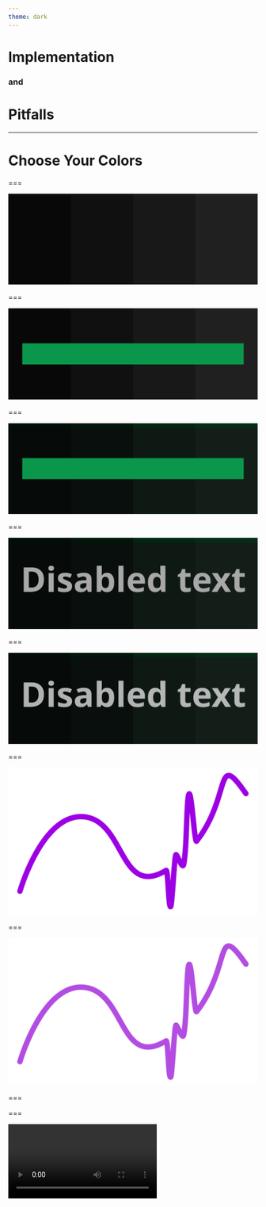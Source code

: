 ```yaml
---
theme: dark
---
```


# Implementation
### and
# Pitfalls

---

# Choose Your Colors

===

<img src="./assets/fails/grey-palette.svg">

===

<img src="./assets/fails/grey-palette-2.svg">

===

<img src="./assets/fails/grey-palette-3.svg">

===

<img src="./assets/fails/grey-palette-4.svg">

===

<img src="./assets/fails/grey-palette-5.svg">

===

<img src="./assets/fails/oversaturated.svg">

===

<img src="./assets/fails/desaturated.svg">

===

<div class="shadow"></div>

===

<video class="small" v-if="active" src="~./assets/fails/shadow.mp4" autoplay="true" loop="true"/>

===

<div class="bordered"></div>

---

# Check Your Assets

===

<img class="small" src="./assets/fails/white-bg.png">

===

<img class="small" src="./assets/fails/transparent.svg">

===

<video class="small" v-if="active" src="~./assets/fails/white-video.webm" autoplay="true" loop="true"/>

===

<img class="small" src="./assets/fails/dark-content.png">

===

<img class="small" src="./assets/fails/inverted.png">

===

<img class="small" src="./assets/fails/illustration2.svg">

---

# 3rd Party Integrations

===

<img class="small" src="./assets/fails/iframe.png">

---

# Implementation

===

```css
@media(prefers-color-scheme: dark) {
	body {
		background-color: #263238;
		color: #FFF;
	}
}
```

===

<fragment>

```css
@media(prefers-color-scheme: dark) {
	:root {
		--color-background: #263238;
		--color-text: #FFF;
	}
}
```

</fragment>

:::notes
- custom properties
:::

===

<fragment>

```html
<link href="base.css" rel="stylesheet">
<link href="theme.css" rel="stylesheet"
      media="prefers-color-scheme: dark">
```

</fragment>

===

<fragment>

```html
<picture>
  <source srcset="dark.svg" media="prefers-color-scheme: dark">
  <img src="default.svg" />
</picture>
```

</fragment>

===

# CSS Preprocessor Pains


:::notes
- css variables are awesome
- but, preprocessors
:::

===

```stylus
lightness(color) < 60% ? $clr-text-dark : $clr-text-light

alpha(color, 0.08)
```

:::notes
- CSS Color Level 5
:::

===

# Bundlers / Frameworks

:::notes
- Webpack
- Generate multiple stylesheets with different variables
- vue single file components
- css-in-js
:::

---

:::notes
- app settings theme switch / override
- prefers-contrast
:::
